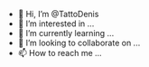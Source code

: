 - 👋 Hi, I’m @TattoDenis
- 👀 I’m interested in ...
- 🌱 I’m currently learning ...
- 💞️ I’m looking to collaborate on ...
- 📫 How to reach me ...

<!---
TattoDenis/TattoDenis is a ✨ special ✨ repository because its `README.md` (this file) appears on your GitHub profile.
You can click the Preview link to take a look at your changes.
--->
